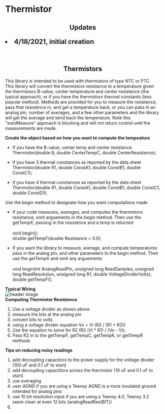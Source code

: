# Thermistor
<b><h2><center>Updates </center>
<li>4/18/2021, initial creation</li>
</h1></b>
<br>
<b><h2><center>Thermistors</center></h1></b>

This library is intended to be used with thermistors of type NTC or PTC. This library will convert the thermistors resistance to a temperature given the thermistors B-value, center temperature and center resistence (the typical approach), or if you have the thermistors thermal constants (less popular method). Methods are provided for you to measure the resistence, pass that resistence in, and get a temperature back, or you can pass in an analog pin, number of averages, and a few other parameters and the library will get the average and send back the temperature. Note this "autoMeasure" approach is blocking and will not return control until the measurements are made.

<b>Create the object based on how you want to compute the tempeature</b>

<ul>
	<li>If you have the B-value, center temp and center resistance</li>
	Thermistor(double B, double CenterTempC, double CenterResistance);
</ul>
<ul>
  	<li>if you have 3 thermal constances as reported by the data sheet</li>
	Thermistor(double R1, double ConstA1, double ConstB1, double ConstC1);
</ul>
<ul>
  	<li>if you have 4 thermal constances as reported by the data sheet</li>
	Thermistor(double R1, double ConstA1, double ConstB1, double ConstC1, double ConstD1);
</ul>
  
  
  Use the begin method to designate how you want computations made
 <ul>
  	<li>If your code measures, averages, and computes the thermistors resistance, omit arguements in the begin method. Then use the getTempX, passing in the 	resistence and a temp is returned</li>
	<br>
	void begin();
	<br>
	double getTempF(double Resistance = 0.0);
 </ul>
  <ul>
  	<li>If you want the library to measure, average, and compute temperatures pass in the analog pin, and other parameters to the begin method. Then use the 	getTempX and omit any arguements</li>
	<br>
  	void begin(int AnalogReadPin, unsigned long ReadSamples, unsigned long ReadResolution, unsigned long R1, double VoltageDividerVolts);
	<br>
	double getTempF();
	 </ul>

<b>Typical Wiring</b>
	<br>
	![header image](https://raw.github.com/KrisKasprzak/Thermistor/master/Images/Wiring.jpg)
  <br>
<b>Computing Thermistor Resistence</b>
 1. Use a voltage divider as shown above
 2. measure the bits at the analog pin
 3. convert bits to volts
 4. using a voltage divider equation Vo = Vi (R2 / (R1 + R2))
 5. Use the equation to solve for R2 (R2 (Vi * R1) / (Vo - Vi);
 6. Pass R2 in to the getTempF, getTempC, getTempK, or getTempR methods


<b>Tips on reducing noisy readings</b>
1. add decoupling capacitors to the power supply for the voltage divider (100 uF and 0.1 uF to start)
2. add decoupling capactitors across the thermistor (10 uF and 0.1 uF to start)
3. use averaging
4. user AGND if you are using a Teensy AGND is a more insulated ground intended for analog pins
5. use 10 bit resolution input if you are using a Teensy 4.0, Teensy 3.2 seem clean at even 12 bits (analogReadRes(BIT))
6.

